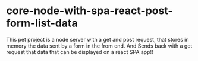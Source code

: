 # core-node-with-spa-react-post-form-list-data
This pet project is a node server with a get and post request, that stores in memory the data sent by a form in the from end. And Sends back with a get request that data that can be displayed on a react SPA app!!
